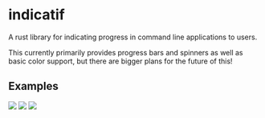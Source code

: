 # indicatif

A rust library for indicating progress in command line applications to users.

This currently primarily provides progress bars and spinners as well as basic
color support, but there are bigger plans for the future of this!

## Examples

<img src="https://github.com/mitsuhiko/indicatif/blob/master/screenshots/download.gif?raw=true">

<img src="https://github.com/mitsuhiko/indicatif/blob/master/screenshots/multi-progress.gif?raw=true">

<img src="https://github.com/mitsuhiko/indicatif/blob/master/screenshots/single.gif?raw=true">
